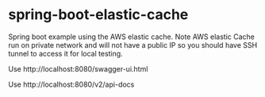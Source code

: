 # spring-boot-elastic-cache
Spring boot example using the AWS elastic cache.
Note AWS elastic Cache run on private network and will not have a public IP so you should have SSH tunnel to access it
for local testing.

Use http://localhost:8080/swagger-ui.html

Use http://localhost:8080/v2/api-docs